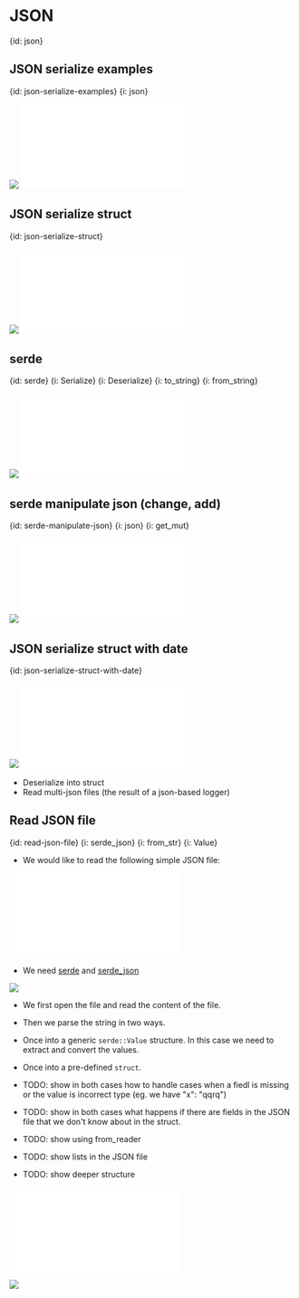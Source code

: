 # JSON
{id: json}

## JSON serialize examples
{id: json-serialize-examples}
{i: json}

![](examples/json/json-serialize/Cargo.toml)
![](examples/json/json-serialize/src/main.rs)

## JSON serialize struct
{id: json-serialize-struct}

![](examples/json/json-serialize-struct/Cargo.toml)
![](examples/json/json-serialize-struct/src/main.rs)

## serde
{id: serde}
{i: Serialize}
{i: Deserialize}
{i: to_string}
{i: from_string}

![](examples/json/serde-demo/Cargo.toml)
![](examples/json/serde-demo/src/main.rs)

## serde manipulate json (change, add)
{id: serde-manipulate-json}
{i: json}
{i: get_mut}

![](examples/json/serde-manipulate-json/Cargo.toml)
![](examples/json/serde-manipulate-json/src/main.rs)


## JSON serialize struct with date
{id: json-serialize-struct-with-date}

![](examples/json/json-serialize-struct-with-date/Cargo.toml)
![](examples/json/json-serialize-struct-with-date/src/main.rs)

* Deserialize into struct
* Read multi-json files (the result of a json-based logger)

## Read JSON file
{id: read-json-file}
{i: serde_json}
{i: from_str}
{i: Value}

* We would like to read the following simple JSON file:

![](examples/json/json-read-from-file/data.json)

* We need [serde](https://serde.rs/) and [serde_json](https://docs.rs/serde_json/latest/serde_json/)

![](examples/json/json-read-from-file/Cargo.toml)

* We first open the file and read the content of the file.
* Then we parse the string in two ways.
* Once into a generic `serde::Value` structure. In this case we need to extract and convert the values.
* Once into a pre-defined `struct`.

* TODO: show in both cases how to handle cases when a fiedl is missing or the value is incorrect type (eg. we have  "x": "qqrq")
* TODO: show in both cases what happens if there are fields in the JSON file that we don't know about in the struct.
* TODO: show using from_reader
* TODO: show lists in the JSON file
* TODO: show deeper structure


![](examples/json/json-read-from-file/src/main.rs)

![](examples/json/json-read-from-file/out.out)
